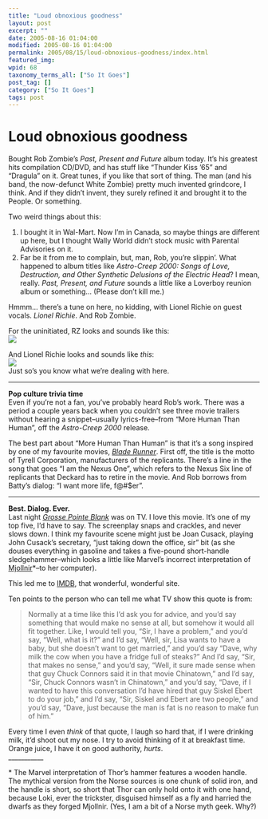 ```yaml
---
title: "Loud obnoxious goodness"
layout: post
excerpt: ""
date: 2005-08-16 01:04:00
modified: 2005-08-16 01:04:00
permalink: 2005/08/15/loud-obnoxious-goodness/index.html
featured_img: 
wpid: 68
taxonomy_terms_all: ["So It Goes"]
post_tag: []
category: ["So It Goes"]
tags: post
---
```


# Loud obnoxious goodness

Bought Rob Zombie’s *Past, Present and Future* album today. It’s his greatest hits compilation CD/DVD, and has stuff like “Thunder Kiss ’65” and “Dragula” on it. Great tunes, if you like that sort of thing. The man (and his band, the now-defunct White Zombie) pretty much invented grindcore, I think. And if they didn’t invent, they surely refined it and brought it to the People. Or something.

Two weird things about this:

1. I bought it in Wal-Mart. Now I’m in Canada, so maybe things are different up here, but I thought Wally World didn’t stock music with Parental Advisories on it.
2. Far be it from me to complain, but, man, Rob, you’re slippin’. What happened to album titles like *Astro-Creep 2000: Songs of Love, Destruction, and Other Synthetic Delusions of the Electric Head*? I mean, really. *Past, Present, and Future* sounds a little like a Loverboy reunion album or something… (Please don’t kill me.)

Hmmm… there’s a tune on here, no kidding, with Lionel Richie on guest vocals. *Lionel Richie*. And Rob Zombie.

For the uninitiated, RZ looks and sounds like this:  
![](http://www.boxofficeprophets.com/news/images/zombie.jpg)

And Lionel Richie looks and sounds like *this*:  
![](http://music.nbjyc.com.cn/band/LionelRichie/LionelRichie.jpg)  
Just so’s you know what we’re dealing with here.

- - - - - -

**Pop culture trivia time**  
Even if you’re not a fan, you’ve probably heard Rob’s work. There was a period a couple years back when you couldn’t see three movie trailers without hearing a snippet–usually lyrics-free–from “More Human Than Human”, off the *Astro-Creep 2000* release.

The best part about “More Human Than Human” is that it’s a song inspired by one of my favourite movies, *[Blade Runner](http://www.imdb.com/title/tt0083658/combined)*. First off, the title is the motto of Tyrell Corporation, manufacturers of the replicants. There’s a line in the song that goes “I am the Nexus One”, which refers to the Nexus Six line of replicants that Deckard has to retire in the movie. And Rob borrows from Batty’s dialog: “I want more life, f@#$er”.

- - - - - -

**Best. Dialog. Ever.**  
Last night *[Grosse Pointe Blank](http://www.imdb.com/title/tt0119229/combined)* was on TV. I love this movie. It’s one of my top five, I’d have to say. The screenplay snaps and crackles, and never slows down. I think my favourite scene might just be Joan Cusack, playing John Cusack’s secretary, “just taking down the office, sir” bit (as she douses everything in gasoline and takes a five-pound short-handle sledgehammer–which looks a little like Marvel’s incorrect interpretation of [Mjollnir](http://www.pantheon.org/articles/m/mjollnir.html)\*–to her computer).

This led me to [IMDB](http://www.imdb.com/), that wonderful, wonderful site.

Ten points to the person who can tell me what TV show this quote is from:

> Normally at a time like this I’d ask you for advice, and you’d say something that would make no sense at all, but somehow it would all fit together. Like, I would tell you, “Sir, I have a problem,” and you’d say, “Well, what is it?” and I’d say, “Well, sir, Lisa wants to have a baby, but she doesn’t want to get married,” and you’d say “Dave, why milk the cow when you have a fridge full of steaks?” And I’d say, “Sir, that makes no sense,” and you’d say, “Well, it sure made sense when that guy Chuck Connors said it in that movie Chinatown,” and I’d say, “Sir, Chuck Connors wasn’t in Chinatown,” and you’d say, “Dave, if I wanted to have this conversation I’d have hired that guy Siskel Ebert to do your job,” and I’d say, “Sir, Siskel and Ebert are two people,” and you’d say, “Dave, just because the man is fat is no reason to make fun of him.”

Every time I even *think* of that quote, I laugh so hard that, if I were drinking milk, it’d shoot out my nose. I try to avoid thinking of it at breakfast time. Orange juice, I have it on good authority, *hurts*.  
\_\_\_\_\_\_\_\_\_\_\_

\* The Marvel interpretation of Thor’s hammer features a wooden handle. The mythical version from the Norse sources is one chunk of solid iron, and the handle is short, so short that Thor can only hold onto it with one hand, because Loki, ever the trickster, disguised himself as a fly and harried the dwarfs as they forged Mjollnir. (Yes, I am a bit of a Norse myth geek. Why?)